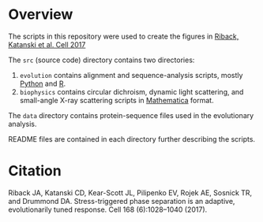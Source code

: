 # Overview

The scripts in this repository were used to create the figures in [Riback, Katanski et al. Cell 2017](http://drummondlab.org/papers/paper/adaptive-phase-separation)

The `src` (source code) directory contains two directories:

1. `evolution` contains alignment and sequence-analysis scripts, mostly [Python](http://python.org) and [R](http://r-project.org).
2. `biophysics` contains circular dichroism, dynamic light scattering, and small-angle X-ray scattering scripts in [Mathematica](http://mathematica.com) format.

The `data` directory contains protein-sequence files used in the evolutionary analysis.

README files are contained in each directory further describing the scripts.

# Citation

Riback JA, Katanski CD, Kear-Scott JL, Pilipenko EV, Rojek AE, Sosnick TR, and Drummond DA. Stress-triggered phase separation is an adaptive, evolutionarily tuned response. Cell 168 (6):1028–1040 (2017).


